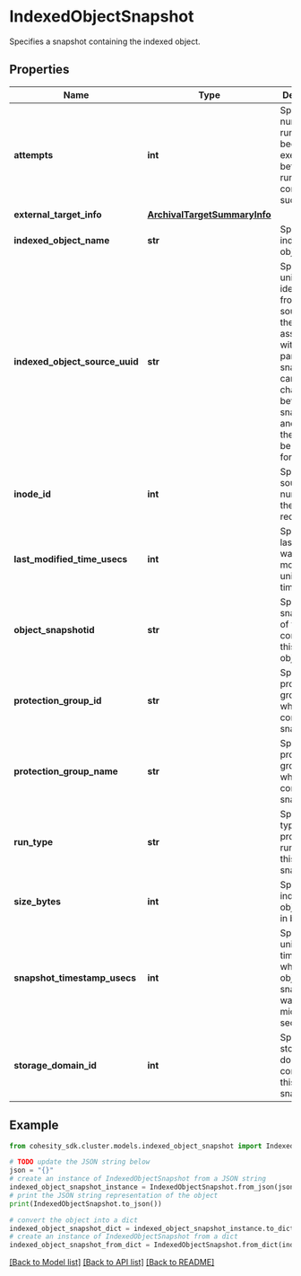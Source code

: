 # IndexedObjectSnapshot

Specifies a snapshot containing the indexed object.

## Properties

Name | Type | Description | Notes
------------ | ------------- | ------------- | -------------
**attempts** | **int** | Specifies the number of runs have been executed before the run completed successfully. | [optional] 
**external_target_info** | [**ArchivalTargetSummaryInfo**](ArchivalTargetSummaryInfo.md) |  | [optional] 
**indexed_object_name** | **str** | Specifies the indexed object name. | [optional] 
**indexed_object_source_uuid** | **str** | Specifies the unique identifier from the source of the item associated with this particular snapshot. It can get changed between the snapshots and therefore will be required for recovery. | [optional] 
**inode_id** | **int** | Specifies the source inode number of the file being recovered. | [optional] [readonly] 
**last_modified_time_usecs** | **int** | Specifies the last time file was modified in unix timestamp. | [optional] 
**object_snapshotid** | **str** | Specifies snapshot id of the object containing this indexed object. | [optional] 
**protection_group_id** | **str** | Specifies the protection group id which contains this snapshot. | [optional] 
**protection_group_name** | **str** | Specifies the protection group name which contains this snapshot. | [optional] 
**run_type** | **str** | Specifies the type of protection run created this snapshot. | [optional] 
**size_bytes** | **int** | Specifies the indexed object size in bytes. | [optional] 
**snapshot_timestamp_usecs** | **int** | Specifies a unix timestamp when the object snapshot was taken in micro seconds. | [optional] 
**storage_domain_id** | **int** | Specifies the storage domain id containing this snapshot. | [optional] 

## Example

```python
from cohesity_sdk.cluster.models.indexed_object_snapshot import IndexedObjectSnapshot

# TODO update the JSON string below
json = "{}"
# create an instance of IndexedObjectSnapshot from a JSON string
indexed_object_snapshot_instance = IndexedObjectSnapshot.from_json(json)
# print the JSON string representation of the object
print(IndexedObjectSnapshot.to_json())

# convert the object into a dict
indexed_object_snapshot_dict = indexed_object_snapshot_instance.to_dict()
# create an instance of IndexedObjectSnapshot from a dict
indexed_object_snapshot_from_dict = IndexedObjectSnapshot.from_dict(indexed_object_snapshot_dict)
```
[[Back to Model list]](../README.md#documentation-for-models) [[Back to API list]](../README.md#documentation-for-api-endpoints) [[Back to README]](../README.md)



